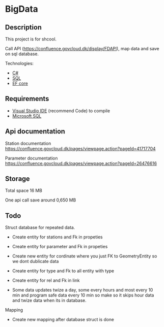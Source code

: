 # BigData

## Description

This project is for shcool.

Call API (https://confluence.govcloud.dk/display/FDAPI), map data and save on sql database.

Technologies: 
* <a href="https://learn.microsoft.com/en-us/dotnet/csharp/" target="_blank">C#</a>
* <a href="https://www.microsoft.com/en-us/sql-server/sql-server-downloads" target="_blank">SQL</a>
 * <a href="https://learn.microsoft.com/en-us/ef/core" target="_blank">EF core</a>

## Requirements

* <a href="https://code.visualstudio.com/" target="_blank">Visual Studio IDE</a> (recommend Code) to compile
* <a href="https://www.microsoft.com/en-us/sql-server/sql-server-downloads" target="_blank">Microsoft SQL</a>

## Api documentation

Station documentation 
https://confluence.govcloud.dk/pages/viewpage.action?pageId=41717704

Parameter documentation
https://confluence.govcloud.dk/pages/viewpage.action?pageId=26476616

## Storage

Total space 16 MB

One api call save around 0,650 MB

## Todo

Struct database for repeated data.

* Create entity for stations and Fk in propeties

* Create entity for parameter and Fk in propeties

* Create new entity for cordinate where you just FK to GeometryEntity so we dont dublicate data

* Create entity for type and Fk to all entity with type

* Create entity for rel and Fk in link

* Some data updates twize a day, some every hours and most every 10 min and program safe data every 10 min so make so it skips hour data and twize data when its in database.

Mapping

* Create new mapping after database struct is done
